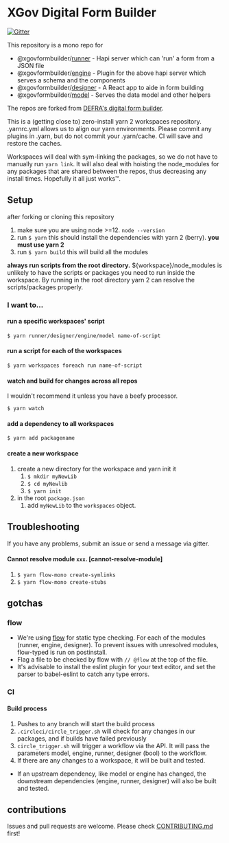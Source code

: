 # XGov Digital Form Builder
[![Gitter](https://badges.gitter.im/XGovFormBuilder/Public.svg)](https://gitter.im/XGovFormBuilder/Public?utm_source=badge&utm_medium=badge&utm_campaign=pr-badge)

This repository is a mono repo for
  - @xgovformbuilder/[runner](https://github.com/XGovFormBuilder/digital-form-builder/tree/master/runner) - Hapi server which can 'run' a form from a JSON file
  - @xgovformbuilder/[engine](https://github.com/XGovFormBuilder/digital-form-builder/tree/master/engine) - Plugin for the above hapi server which serves a schema and the components
  - @xgovformbuilder/[designer](https://github.com/XGovFormBuilder/digital-form-builder/tree/master/designer) - A React app to aide in form building
  - @xgovformbuilder/[model](https://github.com/XGovFormBuilder/digital-form-builder/tree/master/model) - Serves the data model and other helpers

The repos are forked from [DEFRA's digital form builder](https://github.com/DEFRA/digital-form-builder). 

This is a (getting close to) zero-install yarn 2 workspaces repository. .yarnrc.yml allows us to align our yarn environments. Please commit any plugins in .yarn, but do not commit your .yarn/cache. CI will save and restore the caches. 

Workspaces will deal with sym-linking the packages, so we do not have to manually run `yarn link`. 
It will also deal with hoisting the node_modules for any packages that are shared between the repos, thus decreasing any install times. Hopefully it all just works™️.

## Setup

after forking or cloning this repository

1. make sure you are using node >=12. `node --version`
2. run `$ yarn` this should install the dependencies with yarn 2 (berry).
  **you must use yarn 2**
3. run `$ yarn build` this will build all the modules

**always run scripts from the root directory.** ${workspace}/node_modules is unlikely to have the scripts or packages you need to run inside the workspace. 
By running in the root directory yarn 2 can resolve the scripts/packages properly.


### I want to...

#### run a specific workspaces' script 
`$ yarn runner/designer/engine/model name-of-script`


#### run a script for each of the workspaces
`$ yarn workspaces foreach run name-of-script`


#### watch and build for changes across all repos
I wouldn't recommend it unless you have a beefy processor.

`$ yarn watch`


#### add a dependency to all workspaces

`$ yarn add packagename`

#### create a new workspace

1. create a new directory for the workspace and yarn init it
    1. `$ mkdir myNewLib`
    2. `$ cd myNewlib`
    3. `$ yarn init`
2. in the root `package.json` 
    1. add `myNewLib` to the `workspaces` object.



## Troubleshooting
If you have any problems, submit an issue or send a message via gitter.

#### Cannot resolve module `xxx`. [cannot-resolve-module]
1. `$ yarn flow-mono create-symlinks`
2. `$ yarn flow-mono create-stubs`




## gotchas

### flow
- We're using [flow](https://flow.org) for static type checking. For each of the modules (runner, engine, designer). To prevent issues with unresolved modules, flow-typed is run on postinstall.
- Flag a file to be checked by flow with `// @flow` at the top of the file.
- It's advisable to install the eslint plugin for your text editor, and set the parser to babel-eslint to catch any type errors.

### CI

#### Build process
1. Pushes to any branch will start the build process
2. `.circleci/circle_trigger.sh` will check for any changes in our packages, and if builds have failed previously
3. `circle_trigger.sh` will trigger a workflow via the API. It will pass the parameters model, engine, runner, designer (bool) to the workflow.
4. If there are any changes to a workspace, it will be built and tested. 
  - If an upstream dependency, like model or engine has changed, the downstream dependencies (engine, runner, designer) will also be built and tested. 
 

## contributions
Issues and pull requests are welcome. Please check [CONTRIBUTING.md](https://github.com/XGovFormBuilder/digital-form-builder/tree/master/.github/CONTRIBUTING.md) first!

